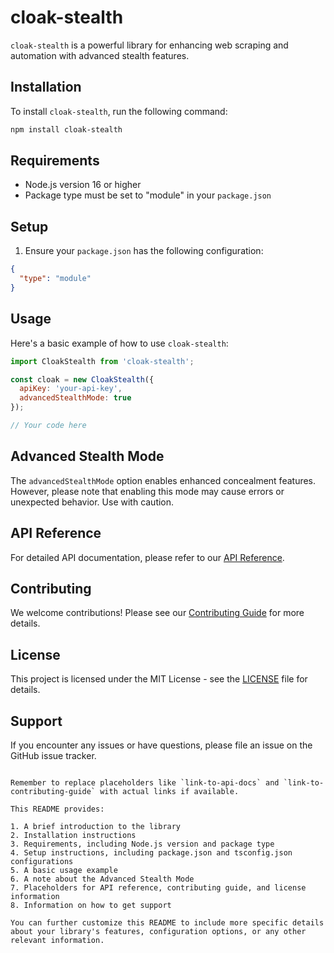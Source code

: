 # cloak-stealth

`cloak-stealth` is a powerful library for enhancing web scraping and automation with advanced stealth features.

## Installation

To install `cloak-stealth`, run the following command:

```bash
npm install cloak-stealth
```

## Requirements

- Node.js version 16 or higher
- Package type must be set to "module" in your `package.json`

## Setup

1. Ensure your `package.json` has the following configuration:

```json
{
  "type": "module"
}
```

## Usage

Here's a basic example of how to use `cloak-stealth`:

```javascript
import CloakStealth from 'cloak-stealth';

const cloak = new CloakStealth({
  apiKey: 'your-api-key',
  advancedStealthMode: true
});

// Your code here
```

## Advanced Stealth Mode

The `advancedStealthMode` option enables enhanced concealment features. However, please note that enabling this mode may cause errors or unexpected behavior. Use with caution.

## API Reference

For detailed API documentation, please refer to our [API Reference](link-to-api-docs).

## Contributing

We welcome contributions! Please see our [Contributing Guide](link-to-contributing-guide) for more details.

## License

This project is licensed under the MIT License - see the [LICENSE](LICENSE) file for details.

## Support

If you encounter any issues or have questions, please file an issue on the GitHub issue tracker.

```

Remember to replace placeholders like `link-to-api-docs` and `link-to-contributing-guide` with actual links if available.

This README provides:

1. A brief introduction to the library
2. Installation instructions
3. Requirements, including Node.js version and package type
4. Setup instructions, including package.json and tsconfig.json configurations
5. A basic usage example
6. A note about the Advanced Stealth Mode
7. Placeholders for API reference, contributing guide, and license information
8. Information on how to get support

You can further customize this README to include more specific details about your library's features, configuration options, or any other relevant information.